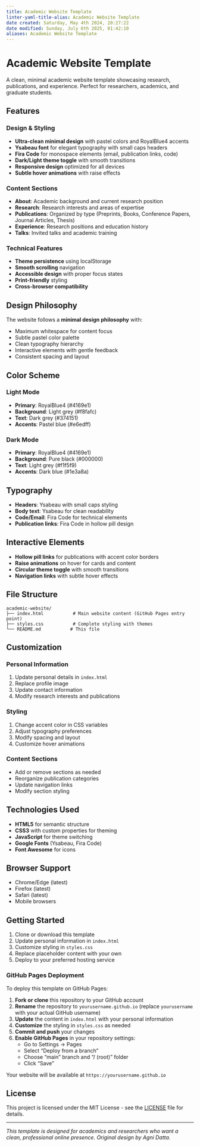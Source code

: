 ```yaml
---
title: Academic Website Template
linter-yaml-title-alias: Academic Website Template
date created: Saturday, May 4th 2024, 20:27:22
date modified: Sunday, July 6th 2025, 01:42:10
aliases: Academic Website Template
---
```


# Academic Website Template

A clean, minimal academic website template showcasing research, publications, and experience. Perfect for researchers, academics, and graduate students.

## Features

### Design & Styling

- **Ultra-clean minimal design** with pastel colors and RoyalBlue4 accents
- **Ysabeau font** for elegant typography with small caps headers
- **Fira Code** for monospace elements (email, publication links, code)
- **Dark/Light theme toggle** with smooth transitions
- **Responsive design** optimized for all devices
- **Subtle hover animations** with raise effects

### Content Sections

- **About**: Academic background and current research position
- **Research**: Research interests and areas of expertise
- **Publications**: Organized by type (Preprints, Books, Conference Papers, Journal Articles, Thesis)
- **Experience**: Research positions and education history
- **Talks**: Invited talks and academic training

### Technical Features

- **Theme persistence** using localStorage
- **Smooth scrolling** navigation
- **Accessible design** with proper focus states
- **Print-friendly** styling
- **Cross-browser compatibility**

## Design Philosophy

The website follows a **minimal design philosophy** with:

- Maximum whitespace for content focus
- Subtle pastel color palette
- Clean typography hierarchy
- Interactive elements with gentle feedback
- Consistent spacing and layout

## Color Scheme

### Light Mode

- **Primary**: RoyalBlue4 (#4169e1)
- **Background**: Light grey (#f8fafc)
- **Text**: Dark grey (#374151)
- **Accents**: Pastel blue (#e6edff)

### Dark Mode

- **Primary**: RoyalBlue4 (#4169e1)
- **Background**: Pure black (#000000)
- **Text**: Light grey (#f1f5f9)
- **Accents**: Dark blue (#1e3a8a)

## Typography

- **Headers**: Ysabeau with small caps styling
- **Body text**: Ysabeau for clean readability
- **Code/Email**: Fira Code for technical elements
- **Publication links**: Fira Code in hollow pill design

## Interactive Elements

- **Hollow pill links** for publications with accent color borders
- **Raise animations** on hover for cards and content
- **Circular theme toggle** with smooth transitions
- **Navigation links** with subtle hover effects

## File Structure

```
academic-website/
├── index.html           # Main website content (GitHub Pages entry point)
├── styles.css           # Complete styling with themes
└── README.md           # This file
```

## Customization

### Personal Information

1. Update personal details in `index.html`
2. Replace profile image
3. Update contact information
4. Modify research interests and publications

### Styling

1. Change accent color in CSS variables
2. Adjust typography preferences
3. Modify spacing and layout
4. Customize hover animations

### Content Sections

- Add or remove sections as needed
- Reorganize publication categories
- Update navigation links
- Modify section styling

## Technologies Used

- **HTML5** for semantic structure
- **CSS3** with custom properties for theming
- **JavaScript** for theme switching
- **Google Fonts** (Ysabeau, Fira Code)
- **Font Awesome** for icons

## Browser Support

- Chrome/Edge (latest)
- Firefox (latest)
- Safari (latest)
- Mobile browsers

## Getting Started

1. Clone or download this template
2. Update personal information in `index.html`
3. Customize styling in `styles.css`
4. Replace placeholder content with your own
5. Deploy to your preferred hosting service

### GitHub Pages Deployment

To deploy this template on GitHub Pages:

1. **Fork or clone** this repository to your GitHub account
2. **Rename** the repository to `yourusername.github.io` (replace `yourusername` with your actual GitHub username)
3. **Update** the content in `index.html` with your personal information
4. **Customize** the styling in `styles.css` as needed
5. **Commit and push** your changes
6. **Enable GitHub Pages** in your repository settings:
   - Go to Settings → Pages
   - Select “Deploy from a branch”
   - Choose “main” branch and “/ (root)” folder
   - Click “Save”

Your website will be available at `https://yourusername.github.io`

## License

This project is licensed under the MIT License - see the [LICENSE](LICENSE) file for details.

---

*This template is designed for academics and researchers who want a clean, professional online presence. Original design by Agni Datta.*
